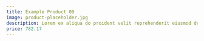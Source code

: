 ```yaml
---
title: Example Product 09
image: product-placeholder.jpg
description: Lorem ex aliqua do proident velit reprehenderit eiusmod deserunt nostrud ullamco aute. Minim dolor sunt ea mollit exercitation veniam esse do nulla commodo cupidatat officia do. Consequat cillum fugiat officia est. Veniam adipisicing adipisicing voluptate quis ea nisi proident dolore. Aliquip enim culpa nisi ea velit in.
price: 782.17
---
```

